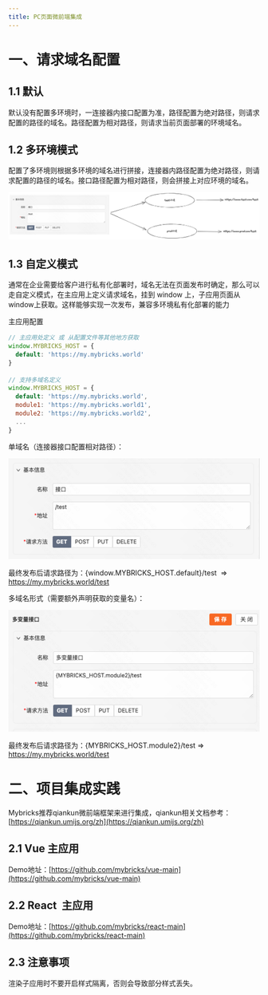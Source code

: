 ```yaml
---
title: PC页面微前端集成
---
```


# 一、请求域名配置

## 1.1 默认

默认没有配置多环境时，一连接器内接口配置为准，路径配置为绝对路径，则请求配置的路径的域名。路径配置为相对路径，则请求当前页面部署的环境域名。

  

## 1.2 多环境模式

配置了多环境则根据多环境的域名进行拼接，连接器内路径配置为绝对路径，则请求配置的路径的域名。接口路径配置为相对路径，则会拼接上对应环境的域名。

  

![](img/image-01.png)

  

## 1.3 自定义模式

通常在企业需要给客户进行私有化部署时，域名无法在页面发布时确定，那么可以走自定义模式，在主应用上定义请求域名，挂到 window 上，子应用页面从window上获取。这样能够实现一次发布，兼容多环境私有化部署的能力

  

主应用配置

```JavaScript
// 主应用处定义 或 从配置文件等其他地方获取
window.MYBRICKS_HOST = {
  default: 'https://my.mybricks.world'
}

// 支持多域名定义
window.MYBRICKS_HOST = {
  default: 'https://my.mybricks.world',
  module1: 'https://my.mybricks.world1',
  module2: 'https://my.mybricks.world2',
  ...
}
```

  

单域名（连接器接口配置相对路径）：

![](img/image-02.png)

最终发布后请求路径为：{window.MYBRICKS\_HOST.default}/test  => https://my.mybricks.world/test

  

多域名形式（需要额外声明获取的变量名）：

![](img/image-03.png)

最终发布后请求路径为：{MYBRICKS\_HOST.module2}/test => https://my.mybricks.world/test

  

# 二、项目集成实践

Mybricks推荐qiankun微前端框架来进行集成，qiankun相关文档参考：[https://qiankun.umijs.org/zh](https://qiankun.umijs.org/zh)

## 2.1 Vue 主应用

Demo地址：[https://github.com/mybricks/vue-main](https://github.com/mybricks/vue-main)

## 2.2 React  主应用

Demo地址：[https://github.com/mybricks/react-main](https://github.com/mybricks/react-main)

## 2.3 注意事项

渲染子应用时不要开启样式隔离，否则会导致部分样式丢失。
